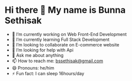 # Hi there 👋 My name is Bunna Sethisak

- 🔭 I’m currently working on Web Front-End Development
- 🌱 I’m currently learning Full Stack Development
- 👯 I’m looking to collaborate on E-commerce website
- 🤔 I’m looking for help with Api
- 💬 Ask me about anything
- 📫 How to reach me: bssethisak@gmail.com
- 😄 Pronouns: he/him
- ⚡ Fun fact: I can sleep 16hours/day
